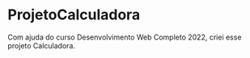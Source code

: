 # ProjetoCalculadora
Com ajuda do curso Desenvolvimento Web Completo 2022, criei esse projeto Calculadora.
